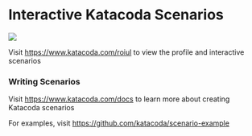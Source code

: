 # Interactive Katacoda Scenarios

[![](http://shields.katacoda.com/katacoda/roiul/count.svg)](https://www.katacoda.com/roiul "Get your profile on Katacoda.com")

Visit https://www.katacoda.com/roiul to view the profile and interactive scenarios

### Writing Scenarios
Visit https://www.katacoda.com/docs to learn more about creating Katacoda scenarios

For examples, visit https://github.com/katacoda/scenario-example
